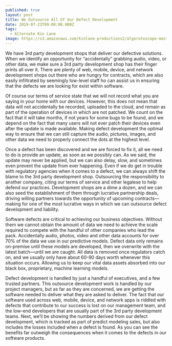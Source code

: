 ```yaml
---
published: true
layout: post
title: We Outsource All Of Our Defect Development
date: 2019-07-23T09:00:00.000Z
tags:
  - Alternate Kin Lane
image: https://s3.amazonaws.com/kinlane-productions2/algorotoscope-master/udnie-IMG_6965.jpg
---
```

We have 3rd party development shops that deliver our defective solutions. When we identify an opportunity for “accidentally” grabbing audio, video, or other data, we make sure a 3rd party development shop has their finger prints all over it. There are plenty of web, mobile, device, and network development shops out there who are hungry for contracts, which are also easily infiltrated by seemingly low-level staff ho can assist us in ensuring that the defects we are looking for exist within software.

Of course our terms of service state that we will not record what you are saying in your home with our devices. However, this does not mean that data will not accidentally be recorded, uploaded to the cloud, and remain as part of the operation of devices in which are not patched. We count on the fact that it will take months, if not years for some bugs to be found, and we depend on the fact that many users will not ever patch their devices even after the update is made available. Making defect development the optimal way to ensure that we can still capture the audio, pictures, images, and other data we need to properly connect the dots at the highest level.

Once a defect has been discovered and we are forced to fix it, all we need to do is provide an update, as soon as we possibly can. As we said, the update may never be applied, but we can also delay, slow, and sometimes even prevent the update from ever happening. Even if we do get in trouble with regulatory agencies when it comes to a defect, we can always shift the blame to the 3rd party development shop. Outsourcing the responsibility to another company, citing our terms of service and other legalese to help defend our practices. Development shops are a dime a dozen, and we can also seed the establishment of them through lucrative partnership deals, driving willing partners towards the opportunity of upcoming contracts—making for one of the most lucrative ways in which we can outsource defect development and liability.

Software defects are critical to achieving our business objectives. Without them we cannot obtain the amount of data we need to achieve the scale required to compete with the handful of other companies who lead the pack. Accidentally audio, photos, video and other data accounts for over 70% of the data we use in our predictive models. Defect data only remains on-premise until these models are developed, then we overwrite with the latest batch—until we are caught. All data is removed once regulators catch on, and we usually only have about 60-90 days worth whenever this situation occurs. Allowing us to keep our vital data assets absorbed into our black box, proprietary, machine learning models.

Defect development is handled by just a handful of executives, and a few trusted partners. This outsource development work is handled by our project managers, but as far as they are concerned, we are getting the software needed to deliver what they are asked to deliver. The fact that our software used across web, mobile, device, and network apps is riddled with defects that contribute to our success is lost on our management team, and the low-end developers that are usually part of the 3rd party development teams. Next, we’ll be showing the numbers derived from our defect development, which is tracked as part of predict modeling sales, but also includes the losses included when a defect is found. As you can see the benefits far outweigh the consequences when it comes to the defects in our software products.
